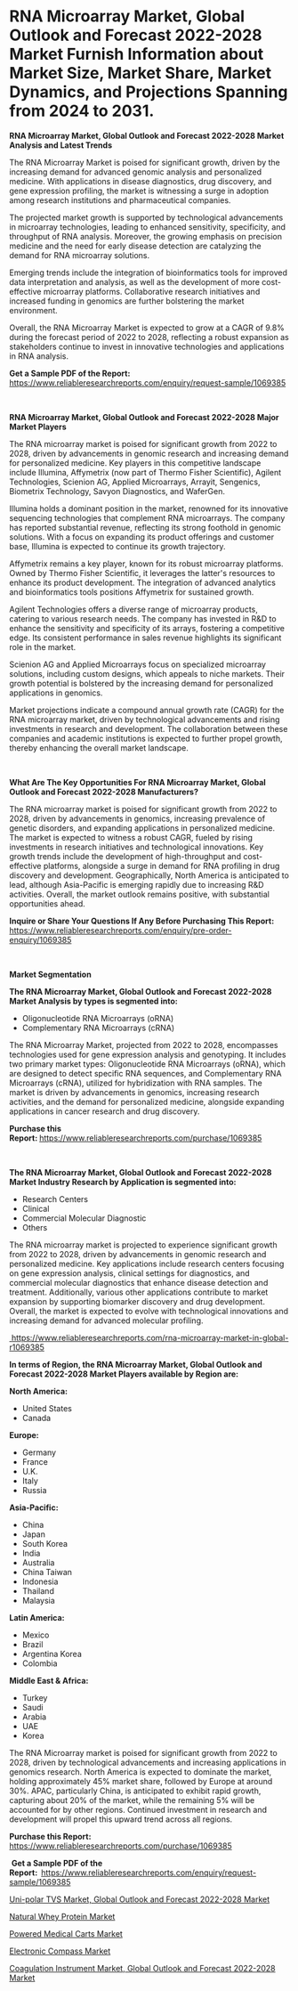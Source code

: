 <p><h1>RNA Microarray Market, Global Outlook and Forecast 2022-2028 Market Furnish Information about Market Size, Market Share, Market Dynamics, and Projections Spanning from 2024 to 2031.</h1></p><p><strong>RNA Microarray Market, Global Outlook and Forecast 2022-2028 Market Analysis and Latest Trends</strong></p>
<p><p>The RNA Microarray Market is poised for significant growth, driven by the increasing demand for advanced genomic analysis and personalized medicine. With applications in disease diagnostics, drug discovery, and gene expression profiling, the market is witnessing a surge in adoption among research institutions and pharmaceutical companies. </p><p>The projected market growth is supported by technological advancements in microarray technologies, leading to enhanced sensitivity, specificity, and throughput of RNA analysis. Moreover, the growing emphasis on precision medicine and the need for early disease detection are catalyzing the demand for RNA microarray solutions.</p><p>Emerging trends include the integration of bioinformatics tools for improved data interpretation and analysis, as well as the development of more cost-effective microarray platforms. Collaborative research initiatives and increased funding in genomics are further bolstering the market environment. </p><p>Overall, the RNA Microarray Market is expected to grow at a CAGR of 9.8% during the forecast period of 2022 to 2028, reflecting a robust expansion as stakeholders continue to invest in innovative technologies and applications in RNA analysis.</p></p>
<p><strong>Get a Sample PDF of the Report:&nbsp;</strong> <a href="https://www.reliableresearchreports.com/enquiry/request-sample/1069385?utm_campaign=37&utm_medium=2&utm_source=Github&utm_content=ia&utm_term=25122024&utm_id=rna-microarray-market-global-outlook-and-forecast-2022-2028">https://www.reliableresearchreports.com/enquiry/request-sample/1069385</a></p>
<p>&nbsp;</p>
<p><strong>RNA Microarray Market, Global Outlook and Forecast 2022-2028 Major Market Players</strong></p>
<p><p>The RNA microarray market is poised for significant growth from 2022 to 2028, driven by advancements in genomic research and increasing demand for personalized medicine. Key players in this competitive landscape include Illumina, Affymetrix (now part of Thermo Fisher Scientific), Agilent Technologies, Scienion AG, Applied Microarrays, Arrayit, Sengenics, Biometrix Technology, Savyon Diagnostics, and WaferGen.</p><p>Illumina holds a dominant position in the market, renowned for its innovative sequencing technologies that complement RNA microarrays. The company has reported substantial revenue, reflecting its strong foothold in genomic solutions. With a focus on expanding its product offerings and customer base, Illumina is expected to continue its growth trajectory.</p><p>Affymetrix remains a key player, known for its robust microarray platforms. Owned by Thermo Fisher Scientific, it leverages the latter's resources to enhance its product development. The integration of advanced analytics and bioinformatics tools positions Affymetrix for sustained growth.</p><p>Agilent Technologies offers a diverse range of microarray products, catering to various research needs. The company has invested in R&D to enhance the sensitivity and specificity of its arrays, fostering a competitive edge. Its consistent performance in sales revenue highlights its significant role in the market.</p><p>Scienion AG and Applied Microarrays focus on specialized microarray solutions, including custom designs, which appeals to niche markets. Their growth potential is bolstered by the increasing demand for personalized applications in genomics.</p><p>Market projections indicate a compound annual growth rate (CAGR) for the RNA microarray market, driven by technological advancements and rising investments in research and development. The collaboration between these companies and academic institutions is expected to further propel growth, thereby enhancing the overall market landscape.</p></p>
<p>&nbsp;</p>
<p><strong>What Are The Key Opportunities For RNA Microarray Market, Global Outlook and Forecast 2022-2028 Manufacturers?</strong></p>
<p><p>The RNA microarray market is poised for significant growth from 2022 to 2028, driven by advancements in genomics, increasing prevalence of genetic disorders, and expanding applications in personalized medicine. The market is expected to witness a robust CAGR, fueled by rising investments in research initiatives and technological innovations. Key growth trends include the development of high-throughput and cost-effective platforms, alongside a surge in demand for RNA profiling in drug discovery and development. Geographically, North America is anticipated to lead, although Asia-Pacific is emerging rapidly due to increasing R&D activities. Overall, the market outlook remains positive, with substantial opportunities ahead.</p></p>
<p><strong>Inquire or Share Your Questions If Any Before Purchasing This Report:</strong> <a href="https://www.reliableresearchreports.com/enquiry/pre-order-enquiry/1069385?utm_campaign=37&utm_medium=2&utm_source=Github&utm_content=ia&utm_term=25122024&utm_id=rna-microarray-market-global-outlook-and-forecast-2022-2028">https://www.reliableresearchreports.com/enquiry/pre-order-enquiry/1069385</a></p>
<p>&nbsp;</p>
<p><strong>Market Segmentation</strong></p>
<p><strong>The RNA Microarray Market, Global Outlook and Forecast 2022-2028 Market Analysis by types is segmented into:</strong></p>
<p><ul><li>Oligonucleotide RNA Microarrays (oRNA)</li><li>Complementary RNA Microarrays (cRNA)</li></ul></p>
<p><p>The RNA Microarray Market, projected from 2022 to 2028, encompasses technologies used for gene expression analysis and genotyping. It includes two primary market types: Oligonucleotide RNA Microarrays (oRNA), which are designed to detect specific RNA sequences, and Complementary RNA Microarrays (cRNA), utilized for hybridization with RNA samples. The market is driven by advancements in genomics, increasing research activities, and the demand for personalized medicine, alongside expanding applications in cancer research and drug discovery.</p></p>
<p><strong>Purchase this Report:&nbsp;</strong><a href="https://www.reliableresearchreports.com/purchase/1069385?utm_campaign=37&utm_medium=2&utm_source=Github&utm_content=ia&utm_term=25122024&utm_id=rna-microarray-market-global-outlook-and-forecast-2022-2028">https://www.reliableresearchreports.com/purchase/1069385</a></p>
<p>&nbsp;</p>
<p><strong>The RNA Microarray Market, Global Outlook and Forecast 2022-2028 Market Industry Research by Application is segmented into:</strong></p>
<p><ul><li>Research Centers</li><li>Clinical</li><li>Commercial Molecular Diagnostic</li><li>Others</li></ul></p>
<p><p>The RNA microarray market is projected to experience significant growth from 2022 to 2028, driven by advancements in genomic research and personalized medicine. Key applications include research centers focusing on gene expression analysis, clinical settings for diagnostics, and commercial molecular diagnostics that enhance disease detection and treatment. Additionally, various other applications contribute to market expansion by supporting biomarker discovery and drug development. Overall, the market is expected to evolve with technological innovations and increasing demand for advanced molecular profiling.</p></p>
<p><a href="https://www.reliableresearchreports.com/rna-microarray-market-in-global-r1069385?utm_campaign=37&utm_medium=2&utm_source=Github&utm_content=ia&utm_term=25122024&utm_id=rna-microarray-market-global-outlook-and-forecast-2022-2028">&nbsp;https://www.reliableresearchreports.com/rna-microarray-market-in-global-r1069385</a></p>
<p><strong>In terms of Region, the RNA Microarray Market, Global Outlook and Forecast 2022-2028 Market Players available by Region are:</strong></p>
<p>
    <p> <strong> North America: </strong>
        <ul>
            <li>United States</li>
            <li>Canada</li>
        </ul>
        </p> 
    <p> <strong> Europe: </strong>
        <ul>
            <li>Germany</li>
            <li>France</li>
            <li>U.K.</li>
            <li>Italy</li>
            <li>Russia</li>
        </ul>
        </p> 
    <p> <strong> Asia-Pacific: </strong>
        <ul>
            <li>China</li>
            <li>Japan</li>
            <li>South Korea</li>
            <li>India</li>
            <li>Australia</li>
            <li>China Taiwan</li>
            <li>Indonesia</li>
            <li>Thailand</li>
            <li>Malaysia</li>
        </ul>
        </p> 
    <p> <strong> Latin America: </strong>
        <ul>
            <li>Mexico</li>
            <li>Brazil</li>
            <li>Argentina Korea</li>
            <li>Colombia</li>
        </ul>
        </p> 
    <p> <strong> Middle East & Africa: </strong>
        <ul>
            <li>Turkey</li>
            <li>Saudi</li>
            <li>Arabia</li>
            <li>UAE</li>
            <li>Korea</li>
        </ul>
    </p>
    </p>
<p><p>The RNA Microarray market is poised for significant growth from 2022 to 2028, driven by technological advancements and increasing applications in genomics research. North America is expected to dominate the market, holding approximately 45% market share, followed by Europe at around 30%. APAC, particularly China, is anticipated to exhibit rapid growth, capturing about 20% of the market, while the remaining 5% will be accounted for by other regions. Continued investment in research and development will propel this upward trend across all regions.</p></p>
<p><strong>Purchase this Report: </strong><a href="https://www.reliableresearchreports.com/purchase/1069385?utm_campaign=37&utm_medium=2&utm_source=Github&utm_content=ia&utm_term=25122024&utm_id=rna-microarray-market-global-outlook-and-forecast-2022-2028">https://www.reliableresearchreports.com/purchase/1069385</a></p>
<p>&nbsp;<strong>Get a Sample PDF of the Report:&nbsp;&nbsp;</strong><a href="https://www.reliableresearchreports.com/enquiry/request-sample/1069385?utm_campaign=37&utm_medium=2&utm_source=Github&utm_content=ia&utm_term=25122024&utm_id=rna-microarray-market-global-outlook-and-forecast-2022-2028">https://www.reliableresearchreports.com/enquiry/request-sample/1069385</a></p>
<p><strong></strong></p>
<p><p><a href="https://github.com/DianaWilson796/Market-Research-Report-List-1/blob/main/uni-polar-tvs-market-global-outlook-and-forecast-2022-2028-market.md?utm_campaign=37&utm_medium=2&utm_source=Github&utm_content=ia&utm_term=25122024&utm_id=rna-microarray-market-global-outlook-and-forecast-2022-2028">Uni-polar TVS Market, Global Outlook and Forecast 2022-2028 Market</a></p><p><a href="https://www.linkedin.com/pulse/strategic-roadmap-success-global-natural-whey-protein-market-f1r5e?utm_campaign=37&utm_medium=2&utm_source=Github&utm_content=ia&utm_term=25122024&utm_id=rna-microarray-market-global-outlook-and-forecast-2022-2028">Natural Whey Protein Market</a></p><p><a href="https://www.linkedin.com/pulse/size-powered-medical-carts-marketindustry-trends-the10-cagr-rlave?utm_campaign=37&utm_medium=2&utm_source=Github&utm_content=ia&utm_term=25122024&utm_id=rna-microarray-market-global-outlook-and-forecast-2022-2028">Powered Medical Carts Market</a></p><p><a href="https://www.linkedin.com/pulse/electronic-compass-market-analysis-2024-2031-strong-cagr-55-identifying-xkfcf?utm_campaign=37&utm_medium=2&utm_source=Github&utm_content=ia&utm_term=25122024&utm_id=rna-microarray-market-global-outlook-and-forecast-2022-2028">Electronic Compass Market</a></p><p><a href="https://github.com/wwwkeltoum/Market-Research-Report-List-5/blob/main/coagulation-instrument-market-global-outlook-and-forecast-2022-2028-market.md?utm_campaign=37&utm_medium=2&utm_source=Github&utm_content=ia&utm_term=25122024&utm_id=rna-microarray-market-global-outlook-and-forecast-2022-2028">Coagulation Instrument Market, Global Outlook and Forecast 2022-2028 Market</a></p></p>